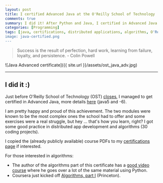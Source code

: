 ```yaml
---
layout: post
title: I certified Advanced Java at the O'Reilly School of Technology
comments: true
summary: I did it! After Python and Java, I certified in Advanced Java (distributed apps and algorithms) at the O'Reilly School of Technology, read more to see my diploma and certification page.
categories: [Programming]
tags: [java, certifications, distributed applications, algorithms, O'Reilly, OST, diploma]
image: java-certified.png
---
```


> Success is the result of perfection, hard work, learning from failure, loyalty, and persistence.  - Colin Powell

![Java Advanced certificate]({{ site.url }}/assets/ost_java_adv.jpg)

---

## I did it :)

Just before O'Reilly School of Technology (OST) [closes](http://www.oreillyschool.com/), I managed to get certified in Advanced Java, more details [here](http://bobbelderbos.com/certifications) (java5 and -6). 

I am pretty happy and proud of this achievement. The two modules were known to be the most complex ones the school had to offer and some exercises were a real struggle, but hey ... that's how you learn, right? I got some good practice in distributed app development and algorithms (30 coding projects). 

I copied the (already publicly available) course PDFs to my [certifications page](http://bobbelderbos.com/certifications) if interested.

For those interested in algorithms: 

* The author of the algorithms part of this certificate has a [good video course](http://shop.oreilly.com/product/110000667.do) where he goes over a lot of the same material using Python. 
* Coursera just kicked off [Algorithms, part I](https://www.coursera.org/course/algs4partI) (Princeton).


